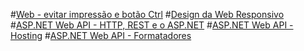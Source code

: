 #[Web - evitar impressão e botão Ctrl](WebBataoCtrl.md)
#[Design da Web Responsivo](design-da-web-responsivo.md)
#[ASP.NET Web API - HTTP, REST e o ASP.NET](ASPNetWebAPI-REST.md)
#[ASP.NET Web API - Hosting](ASP-Net-WebAPI-Hosting.md)
#[ASP.NET Web API - Formatadores](ASP-NET-WebAPI-Formatadores.md)
